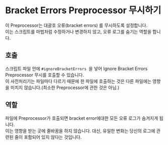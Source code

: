 # Bracket Errors Preprocessor 무시하기

이 Preprocessor는 대괄호 오류(bracket errors) 를 무시하도록 설정합니다.  
이는 스크립트를 마법처럼 수정하거나 변경하지 않고, 오류 로그를 숨기는 역할을 합니다.

## 호출

스크립트 파일 안에 `#ignoreBracketErrors `을 넣어 Ignore Bracket Errors Preprocessor 무시를 호출할 수 있습니다.  
이 사전처리기는 파일마다 다르기 때문에 한 파일에 호출하는 것은 다른 파일에는 영향을 미치지 않습니다.(최소한 Preprocessor에 관한 것은 아님.)

## 역할

파일에 Preprocessor가 호출되면 bracket error에대한 모든 오류 로그가 숨겨지게 됩니다.  
이는 영향을 받는 곳에 줄바꿈을 하지 않습니다. 대신, 유일한 변화는 당신의 로그에 관련된 줄이 포함되어 있지 않다는 것입니다.